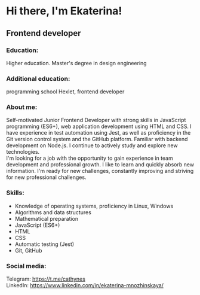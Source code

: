 # Hi there, I'm Ekaterina!
## Frontend developer  
### Education:  
Higher education. Master's degree in design engineering  
### Additional education: 
programming school Hexlet, frontend developer

### About me: 
  Self-motivated Junior Frontend Developer with strong skills in JavaScript programming (ES6+), web application development using HTML and CSS. I have experience in test automation using Jest, as well as proficiency in the Git version control system and the GitHub platform. Familiar with backend development on Node.js. I continue to actively study and explore new technologies.  
  I'm looking for a job with the opportunity to gain experience in team development and professional growth. I like to learn and quickly absorb new information. I'm ready for new challenges, constantly improving and striving for new professional challenges.  

### Skills:  
* Knowledge of operating systems, proficiency in Linux, Windows
* Algorithms and data structures
* Mathematical preparation  
* JavaScript (ES6+)  
* HTML  
* CSS  
* Automatic testing (Jest)  
* Git, GitHub

### Social media:  
Telegram: https://t.me/cathynes  
LinkedIn: https://www.linkedin.com/in/ekaterina-mnozhinskaya/  
